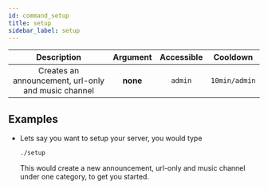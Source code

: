 ```yaml
---
id: command_setup
title: setup
sidebar_label: setup
---
```


|                     Description                     | Argument | Accessible |   Cooldown    |
| :-------------------------------------------------: | :------: | :--------: | :-----------: |
| Creates an announcement, url-only and music channel | __none__ |  `admin`   | `10min/admin` |

## Examples

* Lets say you want to setup your server, you would type
    ```bash
    ./setup
    ```

    This would create a new announcement, url-only and music channel under one category, to get you started.